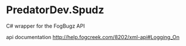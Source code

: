 # PredatorDev.Spudz
C# wrapper for the FogBugz API

api documentation
http://help.fogcreek.com/8202/xml-api#Logging_On
